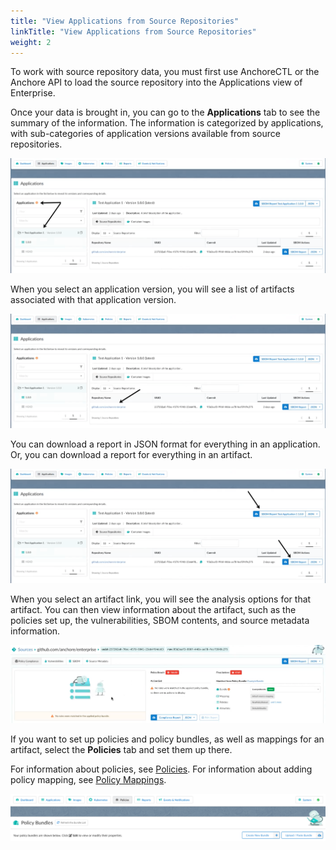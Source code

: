 ```yaml
---
title: "View Applications from Source Repositories"
linkTitle: "View Applications from Source Repositories"
weight: 2
---
```


To work with source repository data, you must first use AnchoreCTL or the Anchore API to load the source repository into the Applications view of Enterprise.


Once your data is brought in, you can go to the **Applications** tab to see the summary of the information. The information is categorized by applications, with sub-categories of application versions available from source repositories. 

![Source Repository Application Summary](applications-source.png)

When you select an application version, you will see a list of artifacts associated with that application version.

![Source Repository](application-artifacts-source.png)

You can download a report in JSON format for everything in an application. Or, you can download a report for everything in an artifact.

![Source Repository SBOM Report](sbom-reports-source.png)

When you select an artifact link, you will see the analysis options for that artifact. You can then view information about the artifact, such as the policies set up, the vulnerabilities, SBOM contents, and source metadata information. 

![Source Repositories Analysis](artifact-analysis-screen-source.png)

If you want to set up policies and policy bundles, as well as mappings for an artifact, select the **Policies** tab and set them up there. 

For information about policies, see [Policies](https://docs.anchore.com/current/docs/using/ui_usage/policies/).
For information about adding policy mapping, see [Policy Mappings](https://docs.anchore.com/current/docs/using/ui_usage/policies/mappings/).

![Policies](policy-screen-2.png)



